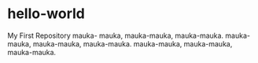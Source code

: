 # hello-world
My First Repository
mauka- mauka, mauka-mauka, mauka-mauka.
mauka- mauka, mauka-mauka, mauka-mauka.
mauka-mauka, mauka-mauka,
mauka-mauka.
